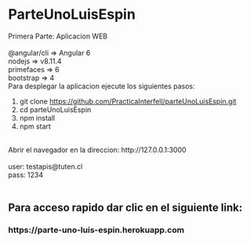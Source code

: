 # ParteUnoLuisEspin
Primera Parte: Aplicacion WEB
<br>
<br>
@angular/cli => Angular 6
<br>
nodejs       =>         v8.11.4
<br>
primefaces   =>         6
<br>
bootstrap    =>         4
<br>
Para desplegar la aplicacion ejecute los siguientes pasos:
<br>
1. git clone https://github.com/PracticaInterfell/parteUnoLuisEspin.git
2. cd parteUnoLuisEspin
3. npm install
4. npm start
<br>
Abrir el navegador en la direccion: http://127.0.0.1:3000
<br>
<br>
user: testapis@tuten.cl
<br>
pass: 1234
<br>
<br>
<h2>Para acceso rapido dar clic en el siguiente link:</h2>
<h3>https://parte-uno-luis-espin.herokuapp.com</h3>
